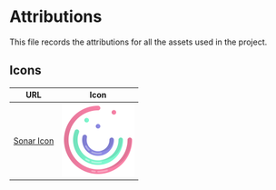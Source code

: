 # Attributions

This file records the attributions for all the assets used in the project.
## Icons

<!-- ### favicon.ico -->
| URL | Icon |
| ---- | ---- |
| [Sonar Icon](https://www.flaticon.com/free-icon/radar-chart_9129622) | <img src="./img/sonar.png" width="128"> |
